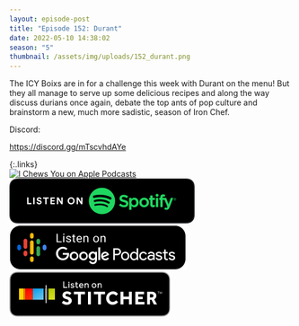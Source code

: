 ```yaml
---
layout: episode-post
title: "Episode 152: Durant"
date: 2022-05-10 14:38:02
season: "5"
thumbnail: /assets/img/uploads/152_durant.png
---
```

The ICY Boixs are in for a challenge this week with Durant on the menu! But they all manage to serve up some delicious recipes  and along the way discuss durians once again, debate the top ants of pop culture and brainstorm a new, much more sadistic, season of Iron Chef.

Discord:

<https://discord.gg/mTscvhdAYe>

{:.links}  
[![I Chews You on Apple Podcasts](https://linkmaker.itunes.apple.com/en-us/badge-lrg.svg?releaseDate=2019-04-16T00:00:00Z&kind=podcast&bubble=podcasts)](https://podcasts.apple.com/us/podcast/152-durant/id1455409177?i=1000560249105)  [![I Chews You on Spotify](/assets/img/uploads/spotify-badge-button.svg)](https://open.spotify.com/episode/3DBzWOqUtMJVLTuJ44Xw3o?si=As1QDDltQ2mVLK5XI9GM3g)  [![I Chews You on Google Podcasts](/assets/img/uploads/google-podcasts-badge-button.svg)](https://podcasts.google.com/feed/aHR0cDovL2ZlZWRzLmxpYnN5bi5jb20vMTY4ODIxL3Jzcw)  [![I Chews You on Stitcher](/assets/img/uploads/stitcher-badge-button.svg)](https://www.stitcher.com/show/i-chews-you/episode/152-durant-203053238)